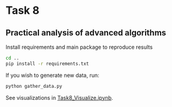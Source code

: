 # Task 8
## Practical analysis of advanced algorithms

Install requirements and main package to reproduce results
```bash
cd ..
pip install -r requirements.txt
```

If you wish to generate new data, run:
```bash
python gather_data.py
```

See visualizations in [Task8_Visualize.ipynb](Task8_Visualize.ipynb).
